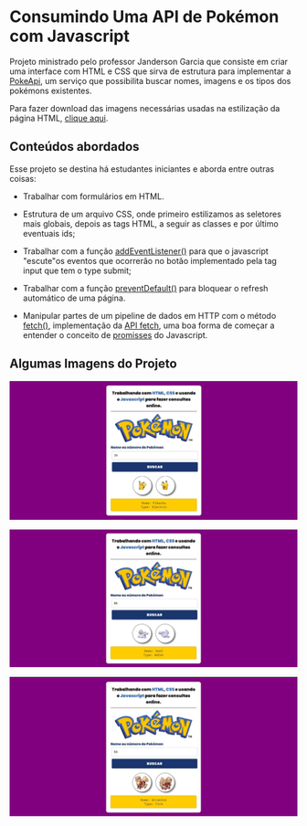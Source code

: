 # Consumindo Uma API de Pokémon com Javascript

Projeto ministrado pelo professor Janderson Garcia que consiste em criar uma interface com HTML e CSS que sirva de estrutura para implementar a [PokeApi](https://pokeapi.co/), um serviço que possibilita buscar nomes, imagens e os tipos dos pokémons existentes.

Para fazer download das imagens necessárias usadas na estilização da página HTML, [clique aqui](https://codigodev.com.br/download/projeto-em-javascript-com-html-e-css/).

## Conteúdos abordados

Esse projeto se destina há estudantes iniciantes e aborda entre outras coisas:

* Trabalhar com formulários em HTML.

* Estrutura de um arquivo CSS, onde primeiro estilizamos as seletores mais globais, depois as tags HTML, a seguir as classes e por último eventuais ids;

* Trabalhar com a função [addEventListener()](https://developer.mozilla.org/en-US/docs/Web/API/EventTarget/addEventListener) para que o javascript "escute"os eventos que ocorrerão no botão implementado pela tag input que tem o type submit;

* Trabalhar com a função [preventDefault()](https://developer.mozilla.org/en-US/docs/Web/API/Event/preventDefault) para bloquear o refresh automático de uma página.

* Manipular partes de um pipeline de dados em HTTP com o método [fetch()](https://developer.mozilla.org/en-US/docs/Web/API/fetch), implementação da [API fetch](https://developer.mozilla.org/pt-BR/docs/Web/API/Fetch_API), uma boa forma de começar a entender o conceito de [promisses](https://developer.mozilla.org/en-US/docs/Web/JavaScript/Guide/Using_promises) do Javascript.

## Algumas Imagens do Projeto

![Imagem 1](img/pokemon001.jpg)

![Imagem 2](img/pokemon002.jpg)

![Imagem 3](img/pokemon003.jpg)
